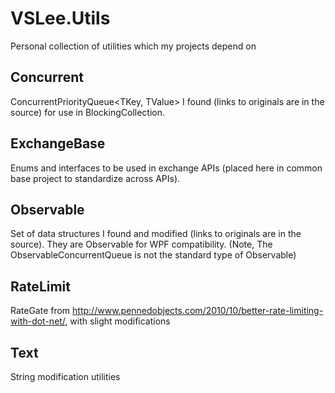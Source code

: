 # VSLee.Utils
Personal collection of utilities which my projects depend on


## Concurrent
ConcurrentPriorityQueue<TKey, TValue> I found (links to originals are in the source) for use in BlockingCollection<T>.


## ExchangeBase
Enums and interfaces to be used in exchange APIs (placed here in common base project to standardize across APIs).

## Observable

Set of data structures I found and modified (links to originals are in the source). They are Observable for WPF compatibility. (Note, The ObservableConcurrentQueue is not the standard type of Observable)



## RateLimit

RateGate from http://www.pennedobjects.com/2010/10/better-rate-limiting-with-dot-net/, with slight modifications

## Text
String modification utilities